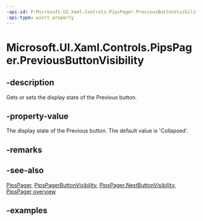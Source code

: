 ```yaml
---
-api-id: P:Microsoft.UI.Xaml.Controls.PipsPager.PreviousButtonVisibility
-api-type: winrt property
---
```


# Microsoft.UI.Xaml.Controls.PipsPager.PreviousButtonVisibility

<!--
public Microsoft.UI.Xaml.Controls.PipsPagerButtonVisibility PreviousButtonVisibility { get; set; }
-->

## -description

Gets or sets the display state of the Previous button.

## -property-value

The display state of the Previous button. The default value is 'Collapsed'.

## -remarks

## -see-also

[PipsPager](pipspager.md), [PipsPagerButtonVisibility](pipspagerbuttonvisibility.md), [PipsPager.NextButtonVisibility](pipspager_nextbuttonvisibility.md), [PipsPager overview](/windows/uwp/design/controls-and-patterns/pipspager)

## -examples
